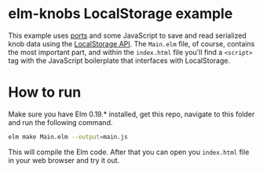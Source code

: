 # elm-knobs LocalStorage example

This example uses [ports][ports] and some JavaScript to save and read serialized knob data using the [LocalStorage API][localstorage]. The `Main.elm` file, of course, contains the most important part, and within the `index.html` file you'll find a `<script>` tag with the JavaScript boilerplate that interfaces with LocalStorage.

[ports]: https://github.com/evancz/guide.elm-lang.org/blob/a6030f9968724629c374b936c552d2b8d2b30f31/book/interop/ports.md
[localstorage]: https://developer.mozilla.org/en-US/docs/Web/API/Window/localStorage

# How to run

Make sure you have Elm 0.19.\* installed, get this repo, navigate to this folder and run the following command.

```sh
elm make Main.elm --output=main.js
```

This will compile the Elm code. After that you can open you `index.html` file in your web browser and try it out.
